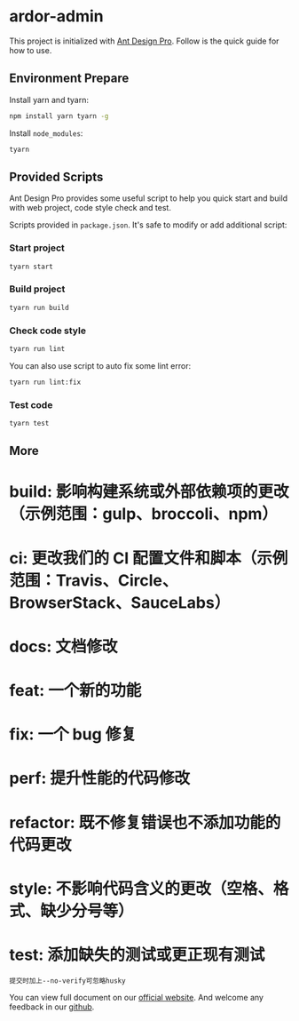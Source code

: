 # ardor-admin

This project is initialized with [Ant Design Pro](https://pro.ant.design). Follow is the quick guide for how to use.

## Environment Prepare

Install yarn and tyarn:

```bash
npm install yarn tyarn -g
```

Install `node_modules`:

```bash
tyarn
```

## Provided Scripts

Ant Design Pro provides some useful script to help you quick start and build with web project, code style check and test.

Scripts provided in `package.json`. It's safe to modify or add additional script:

### Start project

```bash
tyarn start
```

### Build project

```bash
tyarn run build
```

### Check code style

```bash
tyarn run lint
```

You can also use script to auto fix some lint error:

```bash
tyarn run lint:fix
```

### Test code

```bash
tyarn test
```

## More

# build: 影响构建系统或外部依赖项的更改（示例范围：gulp、broccoli、npm）

# ci: 更改我们的 CI 配置文件和脚本（示例范围：Travis、Circle、BrowserStack、SauceLabs）

# docs: 文档修改

# feat: 一个新的功能

# fix: 一个 bug 修复

# perf: 提升性能的代码修改

# refactor: 既不修复错误也不添加功能的代码更改

# style: 不影响代码含义的更改（空格、格式、缺少分号等）

# test: 添加缺失的测试或更正现有测试

```git commit
提交时加上--no-verify可忽略husky
```

You can view full document on our [official website](https://pro.ant.design). And welcome any feedback in our [github](https://github.com/ant-design/ant-design-pro).
